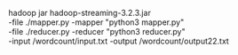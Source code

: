 
hadoop jar hadoop-streaming-3.2.3.jar \
-file ./mapper.py    -mapper "python3 mapper.py" \
-file ./reducer.py   -reducer "python3 reducer.py" \
-input /wordcount/input.txt -output /wordcount/output22.txt